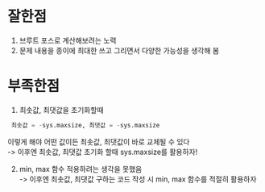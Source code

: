 # 잘한점
1. 브루트 포스로 계산해보려는 노력
2. 문제 내용을 종이에 최대한 쓰고 그리면서 다양한 가능성을 생각해 봄

# 부족한점
1. 최솟값, 최댓값을 초기화할때

  ```python
   최솟값 = -sys.maxsize, 최댓값 = -sys.maxsize
  ```

  이렇게 해야 어떤 값이든 최솟값, 최댓값이 바로 교체될 수 있다  
-> 이후엔 최솟값, 최댓값 초기화 할때 sys.maxsize를 활용하자!  


2. min, max 함수 적용하려는 생각을 못했음  
-> 이후엔 최솟값, 최댓값 구하는 코드 작성 시 min, max 함수를 적절히 활용하자

